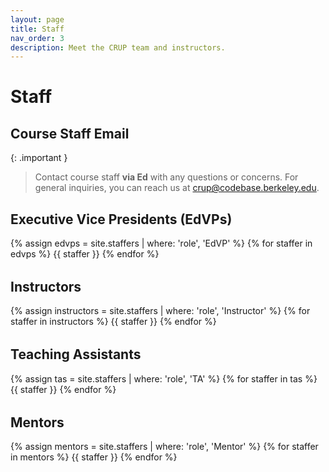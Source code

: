 ```yaml
---
layout: page
title: Staff
nav_order: 3
description: Meet the CRUP team and instructors.
---
```


<style>
/* Staff layout inspired by Data 100 fa25 */
.role {
  display: flex;
  flex-wrap: wrap;
  margin-bottom: 2rem;
}

.staffer {
  display: flex;
  flex-basis: 90%;
  padding: 1rem;
  padding-right: 2rem;
  margin-bottom: 1rem;
  border: 1px solid #e1e4e8;
  border-radius: 8px;
  background-color: #ffffff;
  transition: box-shadow 0.2s ease;
}

.staffer:hover {
  box-shadow: 0 2px 8px rgba(0, 0, 0, 0.1);
}

.staffer-image {
  border-radius: 50%;
  height: 100px;
  width: 100px;
  margin-right: 1rem;
  object-fit: cover;
  flex-shrink: 0;
}

.staffer-name {
  margin: 0.25rem 0;
  font-size: 1.2rem;
  font-weight: 600;
  color: #24292e;
}

.staffer-name a {
  color: #0366d6;
  text-decoration: none;
}

.staffer-name a:hover {
  text-decoration: underline;
}

.staffer-badge {
  display: inline-block;
  background-color: #f6f8fa;
  color: #586069;
  padding: 0.16em 0.56em;
  border-radius: 6px;
  font-size: 0.8em;
  font-weight: 500;
  margin-left: 0.5rem;
  text-transform: uppercase;
  border: 1px solid #e1e4e8;
}

.staffer-role {
  font-weight: 500;
  color: #0366d6;
  margin: 0.25rem 0;
  font-size: 1rem;
}

.staffer-meta {
  font-size: 0.9rem;
  color: #586069;
  margin: 0.25rem 0;
}

.staffer p {
  margin: 0.25rem 0;
  line-height: 1.5;
}

.staffer p a {
  color: #0366d6;
  text-decoration: none;
}

.staffer p a:hover {
  text-decoration: underline;
}

/* Role-specific styling */
.label-EdVP {
  background-color: #624099;
  color: white;
  border: none;
}

.label-Instructor {
  background-color: #5e1c82;
  color: white;
  border: none;
}

.label-TA {
  background-color: #935CBC;
  color: white;
  border: none;
}

.label-Mentor {
  background-color: #006C67;
  color: white;
  border: none;
}

/* Responsive design */
@media (max-width: 768px) {
  .staffer {
    flex-direction: column;
    text-align: center;
    padding: 1rem;
  }
  
  .staffer-image {
    margin-right: 0;
    margin-bottom: 1rem;
  }
  
  .role {
    flex-direction: column;
  }
  
  .staffer {
    flex-basis: 100%;
  }
}
</style>

# Staff

## Course Staff Email

{: .important }
> Contact course staff **via Ed** with any questions or concerns. For general inquiries, you can reach us at [crup@codebase.berkeley.edu](mailto:crup@codebase.berkeley.edu).

## Executive Vice Presidents (EdVPs)

<div class="role">
{% assign edvps = site.staffers | where: 'role', 'EdVP' %}
{% for staffer in edvps %}
{{ staffer }}
{% endfor %}
</div>

## Instructors

<div class="role">
{% assign instructors = site.staffers | where: 'role', 'Instructor' %}
{% for staffer in instructors %}
{{ staffer }}
{% endfor %}
</div>

## Teaching Assistants

<div class="role">
{% assign tas = site.staffers | where: 'role', 'TA' %}
{% for staffer in tas %}
{{ staffer }}
{% endfor %}
</div>

## Mentors

<div class="role">
{% assign mentors = site.staffers | where: 'role', 'Mentor' %}
{% for staffer in mentors %}
{{ staffer }}
{% endfor %}
</div>
